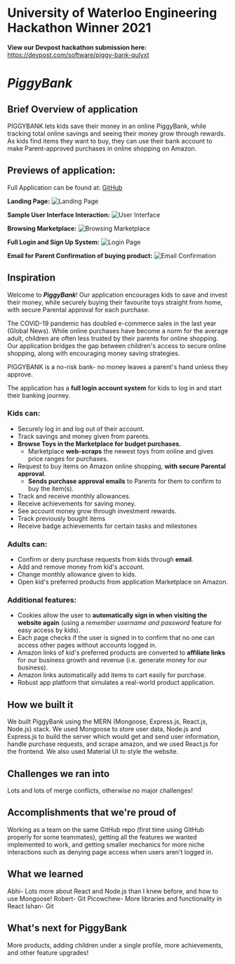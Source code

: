 # University of Waterloo Engineering Hackathon Winner 2021
**View our Devpost hackathon submission here:** https://devpost.com/software/piggy-bank-qulyxt

# **_PiggyBank_**

## Brief Overview of application

PIGGYBANK lets kids save their money in an online PiggyBank, while tracking total online savings and seeing their money grow through rewards. As kids find items they want to buy, they can use their bank account to make Parent-approved purchases in online shopping on Amazon.

## Previews of application:

Full Application can be found at: [GitHub](https://github.com/AbhiJ2706/enghack2021)

**Landing Page:**
![Landing Page](https://cdn.discordapp.com/attachments/858409865030008873/858580421389189150/pig_land_moving.gif)

**Sample User Interface Interaction:**
![User Interface](https://cdn.discordapp.com/attachments/858409865030008873/858604300991987742/pig_official_dashboard.gif)

**Browsing Marketplace:**
![Browsing Marketplace](https://media.discordapp.net/attachments/858409865030008873/858605468566028319/pig_official_marketplace.gif)

**Full Login and Sign Up System:**
![Login Page](https://media.discordapp.net/attachments/858409865030008873/858576812932857856/unknown.png?width=1163&height=676)

**Email for Parent Confirmation of buying product:**
![Email Confirmation](https://cdn.discordapp.com/attachments/855857645260767265/858591978476666892/unknown.png)

## Inspiration

Welcome to **_PiggyBank_**! Our application encourages kids to save and invest their money, while securely buying their favourite toys straight from home, with secure Parental approval for each purchase.

The COVID-19 pandemic has doubled e-commerce sales in the last year (Global News). While online purchases have become a norm for the average adult, children are often less trusted by their parents for online shopping. Our application bridges the gap between children's access to secure online shopping, along with encouraging money saving strategies.

PIGGYBANK is a no-risk bank- no money leaves a parent's hand unless they approve.

The application has a **full login account system** for kids to log in and start their banking journey. 

### Kids can:
- Securely log in and log out of their account.
- Track savings and money given from parents.
- **Browse Toys in the Marketplace for budget purchases.**
    - Marketplace **web-scraps** the newest toys from online and gives price ranges for purchases.
- Request to buy items on Amazon online shopping, **with secure Parental approval**.
    - **Sends purchase approval emails** to Parents for them to confirm to buy the item(s).
- Track and receive monthly allowances.
- Receive achievements for saving money.
- See account money grow through investment rewards.
- Track previously bought items
- Receive badge achievements for certain tasks and milestones

### Adults can:
- Confirm or deny purchase requests from kids through **email**.
- Add and remove money from kid's account.
- Change monthly allowance given to kids.
- Open kid's preferred products from application Marketplace on Amazon.

### Additional features:
- Cookies allow the user to **automatically sign in when visiting the website again** (using a _remember username and password_ feature for easy access by kids).
- Each page checks if the user is signed in to confirm that no one can access other pages without accounts logged in.
- Amazon links of kid's preferred products are converted to **affiliate links** for our business growth and revenue (i.e. generate money for our business).
- Amazon links automatically add items to cart easily for purchase.
- Robust app platform that simulates a real-world product application.

## How we built it

We built PiggyBank using the MERN (Mongoose, Express.js, React.js, Node.js) stack. We used Mongoose to store user data, Node.js and Express.js to build the server which would get and send user information, handle purchase requests, and scrape amazon, and we used React.js for the frontend. We also used Material UI to style the website.

## Challenges we ran into

Lots and lots of merge conflicts, otherwise no major challenges!

## Accomplishments that we're proud of

Working as a team on the same GitHub repo (first time using GitHub properly for some teammates), getting all the features we wanted implemented to work, and getting smaller mechanics for more niche interactions such as denying page access when users aren't logged in. 

## What we learned

Abhi- Lots more about React and Node.js than I knew before, and how to use Mongoose!
Robert- Git
Picowchew- More libraries and functionality in React
Ishan- Git

## What's next for PiggyBank

More products, adding children under a single profile, more achievements, and other feature upgrades!
